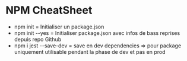 # NPM CheatSheet

- npm init = Initialiser un package.json
- npm init --yes = Initialiser package.json avec infos de bass reprises depuis repo Github
- npm i jest --save-dev = save en dev dependencies => pour package uniquement utilisable pendant la phase de dev et pas en prod